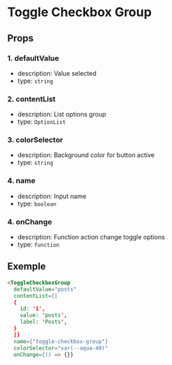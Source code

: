 # Toggle Checkbox Group


## Props

### 1. defaultValue

- description: Value selected
- type: `string`

### 2. contentList

- description: List options group
- type: `OptionList`

### 3. colorSelector

- description: Background color for button active
- type: `string`

### 4. name

- description: Input name
- type: `boolean`

### 4. onChange

- description: Function action change toggle options
- type: `function`

## Exemple

```html
<ToggleCheckboxGroup
  defaultValue="posts"
  contentList={[
  {
    id: '1',
    value: 'posts',
    label: 'Posts',
  }
  ]}
  name={'toggle-checkbox-group'}
  colorSelector="var(--aqua-40)"
  onChange={() => {}}
```
